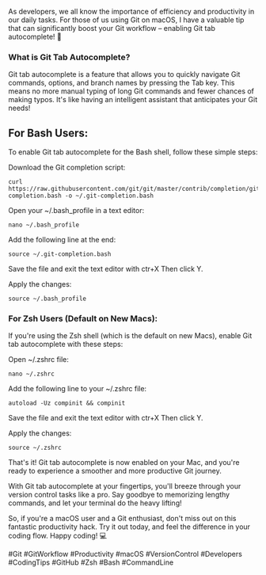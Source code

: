As developers, we all know the importance of efficiency and productivity in our daily tasks. For those of us using Git on macOS, I have a valuable tip that can significantly boost your Git workflow – enabling Git tab autocomplete! 🚀

### What is Git Tab Autocomplete?

Git tab autocomplete is a feature that allows you to quickly navigate Git commands, options, and branch names by pressing the Tab key. This means no more manual typing of long Git commands and fewer chances of making typos. It's like having an intelligent assistant that anticipates your Git needs!

## For Bash Users:

To enable Git tab autocomplete for the Bash shell, follow these simple steps:

Download the Git completion script:
```
curl https://raw.githubusercontent.com/git/git/master/contrib/completion/git-completion.bash -o ~/.git-completion.bash
```
Open your ~/.bash_profile in a text editor:
```
nano ~/.bash_profile
```
Add the following line at the end:
```
source ~/.git-completion.bash
```
Save the file and exit the text editor with ctr+X Then click Y.

Apply the changes:
```
source ~/.bash_profile
```


### For Zsh Users (Default on New Macs):

If you're using the Zsh shell (which is the default on new Macs), enable Git tab autocomplete with these steps:

Open ~/.zshrc file:
```
nano ~/.zshrc
```
Add the following line to your ~/.zshrc file:
```
autoload -Uz compinit && compinit
```

Save the file and exit the text editor with ctr+X Then click Y.

Apply the changes:

```
source ~/.zshrc
```

That's it! Git tab autocomplete is now enabled on your Mac, and you're ready to experience a smoother and more productive Git journey.

With Git tab autocomplete at your fingertips, you'll breeze through your version control tasks like a pro. Say goodbye to memorizing lengthy commands, and let your terminal do the heavy lifting!

So, if you're a macOS user and a Git enthusiast, don't miss out on this fantastic productivity hack. Try it out today, and feel the difference in your coding flow. Happy coding! 💻

#Git #GitWorkflow #Productivity #macOS #VersionControl #Developers #CodingTips #GitHub #Zsh #Bash #CommandLine
